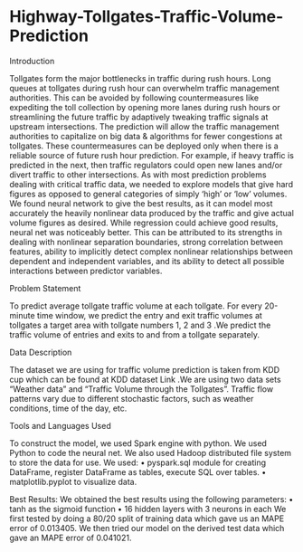 # Highway-Tollgates-Traffic-Volume-Prediction

Introduction

Tollgates form the major bottlenecks in traffic during rush hours. Long queues at tollgates during rush hour can overwhelm traffic management authorities.  This can be avoided by following countermeasures like expediting the toll collection by opening more lanes during rush hours or streamlining the future traffic by adaptively tweaking traffic signals at upstream intersections. The prediction will allow the traffic management authorities to capitalize on big data & algorithms for fewer congestions at tollgates. These countermeasures can be deployed only when there is a reliable source of future rush hour prediction. For example, if heavy traffic is predicted in the next, then traffic regulators could open new lanes and/or divert traffic to other intersections. 
As with most prediction problems dealing with critical traffic data, we needed to explore models that give hard figures as opposed to general categories of simply ‘high’ or ‘low’ volumes. We found neural network to give the best results, as it can model most accurately the heavily nonlinear data produced by the traffic and give actual volume figures as desired. While regression could achieve good results, neural net was noticeably better. This can be attributed to its strengths in dealing with nonlinear separation boundaries, strong correlation between features, ability to implicitly detect complex nonlinear relationships between dependent and independent variables, and its ability to detect all possible interactions between predictor variables.

Problem Statement

To predict average tollgate traffic volume at each tollgate.
For every 20-minute time window, we predict the entry and exit traffic volumes at tollgates a target area with tollgate numbers 1, 2 and 3 .We predict the traffic volume of entries and exits to and from a tollgate separately. 

Data Description

The dataset we are using for traffic volume prediction is taken from KDD cup  which can be found  at  KDD dataset Link .We are using two data sets “Weather data” and “Traffic Volume through the Tollgates”. Traffic flow patterns vary due to different stochastic factors, such as weather conditions, time of the day, etc.  

Tools and Languages Used

To construct the model, we used Spark engine with python. We used Python to code the neural net. We also used Hadoop distributed file system to store the data for use. We used:
•	pyspark.sql module for creating DataFrame, register DataFrame as tables, execute SQL over tables. 
•	matplotlib.pyplot to visualize data.


Best Results:
We obtained the best results using the following parameters:
•	tanh as the sigmoid function
•	16 hidden layers with 3 neurons in each
We first tested by doing a 80/20 split of training data which gave us an MAPE error of 0.013405. We then tried our model on the derived test data which gave an MAPE error of 0.041021.


